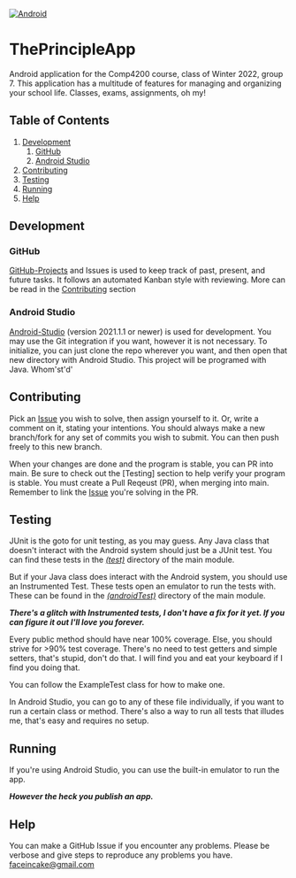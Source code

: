[![Android](https://github.com/FaceInCake/ThePrincipleApp/actions/workflows/Android.yml/badge.svg?branch=main)](https://github.com/FaceInCake/ThePrincipleApp/actions/workflows/Android.yml)

# ThePrincipleApp

Android application for the Comp4200 course, class of Winter 2022, group 7.
This application has a multitude of features for managing and organizing your school life.
Classes, exams, assignments, oh my!

## Table of Contents
1. [Development](#development)
   1. [GitHub](#github)
   1. [Android Studio](#android-studio)
1. [Contributing](#contributing)
1. [Testing](#testing)
1. [Running](#running)
1. [Help](#help)

## Development

### GitHub

[GitHub-Projects](https://github.com/FaceInCake/ThePrincipleApp/projects) and Issues is used to keep track of past, present, and future tasks.
It follows an automated Kanban style with reviewing. More can be read in the [Contributing](#contributing) section

### Android Studio

[Android-Studio](https://developer.android.com/studio) (version 2021.1.1 or newer) is used for development.
You may use the Git integration if you want, however it is not necessary.
To initialize, you can just clone the repo wherever you want, and then open that new directory with Android Studio.
This project will be programed with Java. Whom'st'd'

## Contributing

Pick an [Issue](https://github.com/FaceInCake/ThePrincipleApp/issues) you wish to solve, then assign yourself to it.
Or, write a comment on it, stating your intentions.
You should always make a new branch/fork for any set of commits you wish to submit.
You can then push freely to this new branch.

When your changes are done and the program is stable, you can PR into main.
Be sure to check out the [Testing] section to help verify your program is stable.
You must create a Pull Reqeust (PR), when merging into main.
Remember to link the [Issue](https://github.com/FaceInCake/ThePrincipleApp/issues) you're solving in the PR.

## Testing

JUnit is the goto for unit testing, as you may guess.
Any Java class that doesn't interact with the Android system should just be a JUnit test.
You can find these tests in the [*(test)*](https://github.com/FaceInCake/ThePrincipleApp/tree/main/app/src/test/java/com/example/theprincipleapp) directory of the main module.

But if your Java class does interact with the Android system, you should use an Instrumented Test.
These tests open an emulator to run the tests with.
These can be found in the [*(androidTest)*](https://github.com/FaceInCake/ThePrincipleApp/tree/main/app/src/androidTest/java/com/example/theprincipleapp) directory of the main module.

***There's a glitch with Instrumented tests, I don't have a fix for it yet. If you can figure it out I'll love you forever.***

Every public method should have near 100% coverage.
Else, you should strive for >90% test coverage.
There's no need to test getters and simple setters, that's stupid, don't do that.
I will find you and eat your keyboard if I find you doing that.

You can follow the ExampleTest class for how to make one.

In Android Studio, you can go to any of these file individually, if you want to run a certain class or method. There's also a way to run all tests that illudes me, that's easy and requires no setup.

## Running

If you're using Android Studio, you can use the built-in emulator to run the app.

***However the heck you publish an app.***

## Help

You can make a GitHub Issue if you encounter any problems.
Please be verbose and give steps to reproduce any problems you have.
faceincake@gmail.com
